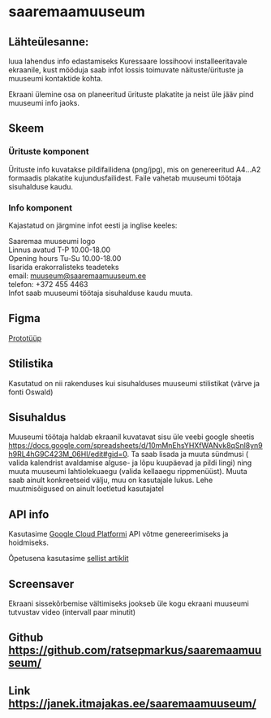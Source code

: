 # saaremaamuuseum

## Lähteülesanne:
luua lahendus info edastamiseks Kuressaare lossihoovi installeeritavale ekraanile, kust mööduja saab infot lossis toimuvate näituste/ürituste ja muuseumi kontaktide kohta.

Ekraani ülemine osa on planeeritud ürituste plakatite ja neist üle jääv pind muuseumi info jaoks.




## Skeem

### Ürituste komponent
Ürituste info kuvatakse pildifailidena (png/jpg), mis on genereeritud A4...A2 formaadis plakatite kujundusfailidest. Faile vahetab muuseumi töötaja sisuhalduse kaudu.

### Info komponent
Kajastatud on järgmine infot eesti ja inglise keeles:

Saaremaa muuseumi logo<br/>
Linnus avatud T-P 10.00-18.00<br/>
Opening hours Tu-Su 10.00-18.00<br/>
lisarida erakorralisteks teadeteks<br/>
email: muuseum@saaremaamuuseum.ee<br/>
telefon: +372 455 4463<br/>
Infot saab muuseumi töötaja sisuhalduse kaudu muuta.

## Figma
[Prototüüp](https://www.figma.com/file/JIUjfH6OjuhAbHn7CRrhyx/Saaremaa-Muuseumi-infotahvel?node-id=8%3A77)

## Stilistika
Kasutatud on nii rakenduses kui sisuhalduses muuseumi stilistikat (värve ja fonti Oswald) <br/>

## Sisuhaldus
Muuseumi töötaja haldab ekraanil kuvatavat sisu üle veebi google sheetis https://docs.google.com/spreadsheets/d/10mMnEhsYHXfWANvk8qSnl8yn9h9RL4hG9C423M_06HI/edit#gid=0. Ta saab lisada ja muuta sündmusi ( valida kalendrist avaldamise alguse- ja lõpu kuupäevad ja pildi lingi) ning muuta muuseumi lahtiolekuaegu (valida kellaaegu rippmenüüst). Muuta saab ainult konkreetseid välju, muu on kasutajale lukus. Lehe muutmisõigused on ainult loetletud kasutajatel


## API info
Kasutasime [Google Cloud Platformi](http://console.developers.google.com/) API võtme genereerimiseks ja hoidmiseks.

Õpetusena kasutasime [sellist artiklit](https://betterprogramming.pub/google-spreadsheet-as-a-backend-b6b51541f1e1)

## Screensaver

Ekraani sissekõrbemise vältimiseks jookseb üle kogu ekraani muuseumi tutvustav video (intervall paar minutit) 

## Github https://github.com/ratsepmarkus/saaremaamuuseum/
## Link https://janek.itmajakas.ee/saaremaamuuseum/

